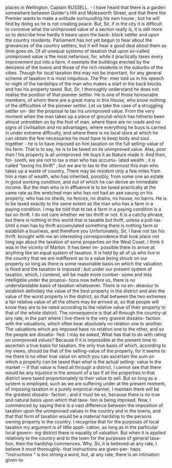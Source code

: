 places in Wellington. Captain RUSSELL. - I have heard that there is a garden somewhere between Golder's Hill and Molesworth Street, and that there the Premier wants to make a solitude surrounding his own house ; but he will find by doing so he is not creating peace. But, Sir, if in the city it is difficult to conceive what the unimproved value of a section really is, it is still more so to describe how hardly it bears upon the back- block settler and upon the country residents. Parliament has not yet begun to hear about the grievances of the country settlers, but it will hear a good deal about them as time goes on. Of all unequal systems of taxation that upon so-called unimproved value is the most nefarious, for, while it practically taxes every improvement put into a farm, it exempts the buildings erected by the denizens of the towns and those of the rich residents in the suburbs of the cities. Though for local taxation this may not be important, for any general scheme of taxation it is most iniquitous. The Pre- mier told us in his speech to-night of the hardships of the man who makes a start in the back blocks and has his property taxed. But, Sir, I thoroughly understand he does not realise the position of that pioneer settler. He is one of those honourable members, of whom there are a great many in this House, who know nothing of the difficulties of the pioneer settler. Let us take the case of a struggling settler un- der the proposal to tax his unimproved value. From the very moment when the man takes up a piece of ground-which has hitherto been almost untrodden on by the foot of man, where there are no roads and no signs of civilisation and no advantages, where everything he buys is carried in under extreme difficulty, and where there is no local store at which he can obtain the few necessaries he must have to keep body and soul together - he is to have imposed on him taxation on the full selling-value of his farm. That is to say, he is to be taxed on its unimproved value. Alas, poor man ! his property is all unimproved. He buys it as Nature made it. And then, for- sooth, we are not to tax a man who has accumu- lated wealth ; it is called "taxing his thrift" ; but we are to tax to the uttermost this man who takes up a waste of country. There may be resident only a few miles from him a man of wealth, who has inherited, possibly, from some one an estate in good working condition, and out of which he can derive an immediate income. But the man who is in affluence is to be taxed practically at the same rate as the wretched man who has not had an axe swung on his property, who has no sheds, no fences, no drains, no house, no barns. He is to be taxed exactly to the same extent as the man who has a farm in a paying condition. I may be told that to tax a farm in a paying condition is a tax on thrift. I do not care whether we tax thrift or not. It is a catchy phrase, but there is nothing in this world that is taxable but thrift, unless a poll-tax. Until a man has by thrift accumulated something there is nothing farm or establish a business, and therefore you Unfortunately, Sir, I have not tax his thrift. brought with me an interesting correspondence that took place not long ago about the taxation of some properties on the West Coast. I think it was in the vicinity of Marton. It has been im- possible there to arrive at anything like an equal system of taxation. It is held by all of us who live in the country that we are indifferent as to a value being struck on our property so long as there is some reasonable basis on which the valuation is fixed and the taxation is imposed ; but under our present system of taxation, which, I contend, will be made more cumber- some and less intelligible under the proposi- tions now before us, there is no understandable basis of taxation whatsoever. There is no en- deavour to establish definitely the value of the best property in the district and also the value of the worst property in the district, so that between the two extremes a fair relative value of all the others may be arrived at, so that people will know they are to be rated according to the relative value of their property to that of the whole district. The consequence is that all through the country-at any rate, in the part where I live-there is the very gravest dissatis- faction with the valuations, which often bear absolutely no relation one to another. The valuations which are imposed have no relation one to the other, and so the people are dissatis- fied. I may be asked, What has that to do with rating on unimproved values? Because if it is impossible at the present time to ascertain a true basis for taxation, the only true basis of which, according to my views, should be that of the selling-value of the property, for it seems to me there is no other true value on which you can ascertain the sum on which a property can be taxed than what is the actual selling- value in the market -- if that value is fixed all through a district, I cannot see that there would be any injustice in the amount of a tax if all the properties in that district were taxed proportionately to their value to sell. But so long as a system is employed, such as we are suffering under at the present moment, of imposing taxation in a purely empirical manner, I maintain there will be the greatest dissatis- faction ; and it must be so, because there is no true and natural basis upon which that taxa- tion is being imposed. Now, I commenced by saying there is a vast difference between the imposition of taxation upon the unimproved values in the country and in the towns, and that that form of taxation would be a material hardship to the persons owning property in the country. I recognise that for the purposes of local taxation my argument is of little appli- cation, so long as in the particular local govern- ing district there is equality of valuation. But when it is applied relatively to the country and to the town for the purposes of general taxa- tion, then the hardship commences. Why, Sir, it is believed-at any rate, I believe it most thoroughly- that instructions are given-per- haps "instructions " is too strong a word, but, at any rate, there is an intimation given-to 